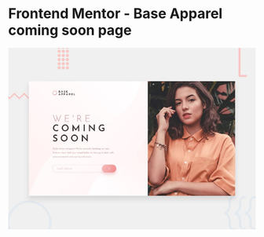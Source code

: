 # Frontend Mentor - Base Apparel coming soon page

![Design preview for the Base Apparel coming soon page coding challenge](./app/design/desktop-preview.jpg)
